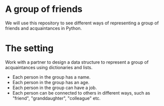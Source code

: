 # A group of friends

We will use this repository to see different ways of representing a group of
friends and acquaintances in Python.

# The setting

Work with a partner to design a data structure to represent a group of
acquaintances using dictionaries and lists.
- Each person in the group has a name.
- Each person in the group has an age.
- Each person in the group can have a job.
- Each person can be connected to others in different ways, such as "friend", "granddaughter", "colleague" etc.
